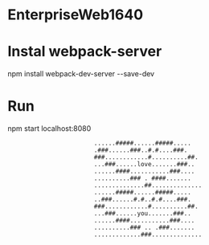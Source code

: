 # EnterpriseWeb1640

# Instal webpack-server
npm install webpack-dev-server --save-dev

# Run
npm start
localhost:8080

                            ......#####......#####.....
                            .###......###..#.#....###.
                            ###............#..........##.
                            ...###......love.......###..
                            ......####...........###....
                            ..........### . ####.......
                            ..............##..............
                            ......#####......#####.....
                            ..###......#.#..#.#....###.
                            ###............#..........##.
                            ...###......you.......###..
                            ......####...........###....
                            ..........### .. .###.......
                            .............###..............